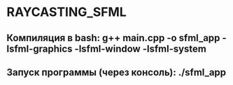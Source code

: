 # RAYCASTING_SFML
Компиляция в bash: 
g++ main.cpp -o sfml_app -lsfml-graphics -lsfml-window -lsfml-system
----------------------------------------------
Запуск программы (через консоль):
./sfml_app
----------------------------------------------
